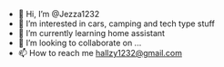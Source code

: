 - 👋 Hi, I’m @Jezza1232
- 👀 I’m interested in cars, camping and tech type stuff
- 🌱 I’m currently learning home assistant
- 💞️ I’m looking to collaborate on ...
- 📫 How to reach me hallzy1232@gmail.com

<!---
Jezza1232/Jezza1232 is a ✨ special ✨ repository because its `README.md` (this file) appears on your GitHub profile.
You can click the Preview link to take a look at your changes.
--->
